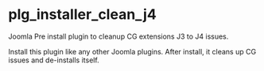 # plg_installer_clean_j4
Joomla Pre install plugin to cleanup CG extensions J3 to J4 issues.

Install this plugin like any other Joomla plugins.
After install, it cleans up CG issues and de-installs itself.
